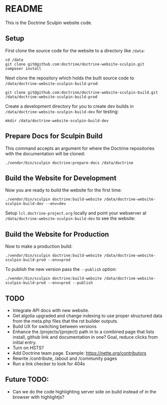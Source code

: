# README

This is the Doctrine Sculpin website code.

## Setup

First clone the source code for the website to a directory like `/data`:

    cd /data
    git clone git@github.com:doctrine/doctrine-website-sculpin.git
    composer install

Next clone the repository which holds the built source code to `/data/doctrine-website-sculpin-build-prod`:

    git clone git@github.com:doctrine/doctrine-website-sculpin-build.git /data/doctrine-website-sculpin-build-prod

Create a development directory for you to create dev builds in `/data/doctrine-website-sculpin-build-dev` for testing:

    mkdir /data/doctrine-website-sculpin-build-dev

## Prepare Docs for Sculpin Build

This command accepts an argument for where the Doctrine repositories with the documentation will be cloned:

    ./vendor/bin/sculpin doctrine:prepare-docs /data/doctrine

## Build the Website for Development

Now you are ready to build the website for the first time:

    ./vendor/bin/sculpin doctrine:build-website /data/doctrine-website-sculpin-build-dev --env=dev

Setup `lcl.doctrine-project.org` locally and point your webserver at `/data/doctrine-website-sculpin-build-dev` to see the website:

## Build the Website for Production

Now to make a production build:

    ./vendor/bin/sculpin doctrine:build-website /data/doctrine-website-sculpin-build-prod --env=prod

To publish the new version pass the `--publish` option:

    ./vendor/bin/sculpin doctrine:build-website /data/doctrine-website-sculpin-build-prod --env=prod --publish

## TODO

- Integrate API docs with new website.
- Get algolia upgraded and change indexing to use proper structured data from the meta.php files that the rst builder outputs.
- Build UX for switching between versions
- Enhance the /projects/{project} path in to a combined page that lists install, github link and documentation in one? Goal, reduce clicks from initial entry.
- Turn on HSTS?
- Add Doctrine team page. Example: https://nette.org/contributors
- Rewrite /contribute, /about and /community pages
- Run a link checker to look for 404s

## Future TODO:

- Can we do the code highlighting server side on build instead of in the browser with highlightjs?
